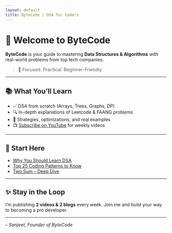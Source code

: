 ```yaml
---
layout: default
title: ByteCode | DSA for Coders
---
```


# 👋 Welcome to ByteCode

**ByteCode** is your guide to mastering **Data Structures & Algorithms** with real-world problems from top tech companies.

> 📍 Focused. Practical. Beginner-Friendly.

---

## 📚 What You’ll Learn

- ✅ DSA from scratch (Arrays, Trees, Graphs, DP)
- 🔍 In-depth explanations of Leetcode & FAANG problems
- 🧠 Strategies, optimizations, and real examples
- 📺 [Subscribe on YouTube](https://youtube.com/@yourchannel) for weekly videos

---

## 🚀 Start Here

- [Why You Should Learn DSA](_posts/2025-04-19-why-you-should-learn-dsa.md)
- [Top 25 Coding Patterns to Know](#)
- [Two Sum – Deep Dive](#)

---

## ✨ Stay in the Loop

I’m publishing **2 videos & 2 blogs** every week.
Join me and build your way to becoming a pro developer.

---

_– Sanjeet, Founder of ByteCode_
